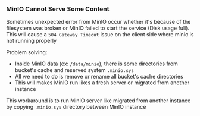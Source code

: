 ### MinIO Cannot Serve Some Content
Sometimes unexpected error from MinIO occur whether it's because of the filesystem was broken or MinIO failed to start the service (Disk usage full).
This will cause a `504 Gateway Timeout` issue on the client side where minio is not running properly

Problem solving:
- Inside MinIO data (ex: `/data/minio`), there is some directories from bucket's cache and reserved system `.minio.sys`
- All we need to do is remove or rename all bucket's cache directories
- This will makes MinIO run likes a fresh server or migrated from another instance

This workaround is to run MinIO server like migrated from another instance by copying `.minio.sys` directory between MinIO instance
